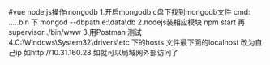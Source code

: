 #vue
node.js操作mongodb
1.开启mongodb c盘下找到mongodb文件 cmd: .....bin  下 mongod --dbpath e:\data\db
2.nodejs装相应模块 npm start  再supervisor ./bin/www
3.用Postman 测试
4.C:\Windows\System32\drivers\etc 下的hosts 文件最下面的localhost 改为自己ip 如http://10.31.160.28 如就可以局域网外部访问了